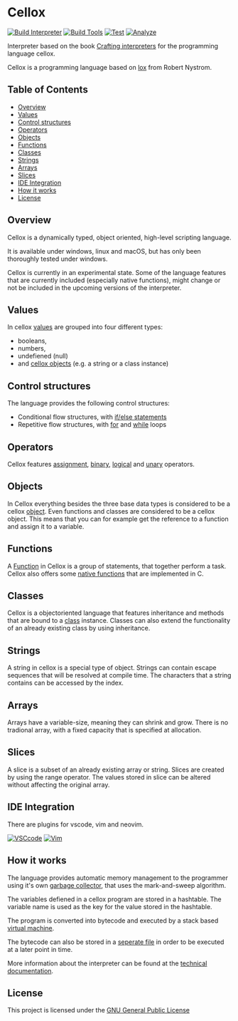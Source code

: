 # Cellox

[![Build Interpreter](https://github.com/FrederikTobner/Cellox/actions/workflows/build_interpreter.yml/badge.svg)](https://github.com/FrederikTobner/Cellox/actions/workflows/build_interpreter.yml)
[![Build Tools](https://github.com/FrederikTobner/Cellox/actions/workflows/build_tools.yml/badge.svg)](https://github.com/FrederikTobner/Cellox/actions/workflows/build_tools.yml)
[![Test](https://github.com/FrederikTobner/Cellox/actions/workflows/tests.yml/badge.svg)](https://github.com/FrederikTobner/Cellox/actions/workflows/tests.yml)
[![Analyze](https://github.com/FrederikTobner/Cellox/actions/workflows/codeql.yml/badge.svg)](https://github.com/FrederikTobner/Cellox/actions/workflows/codeql.yml)

Interpreter based on the book [Crafting interpreters](https://craftinginterpreters.com/contents.html) for the programming language cellox.

Cellox is a programming language based on [lox](https://craftinginterpreters.com/the-lox-language.html) from Robert Nystrom.

## Table of Contents

* [Overview](#overview)
* [Values](#values)
* [Control structures](#control-structures)
* [Operators](#operators)
* [Objects](#objects)
* [Functions](#functions)
* [Classes](#classes)
* [Strings](#strings)
* [Arrays](#arrays)
* [Slices](#slices)
* [IDE Integration](#ide-integration)
* [How it works](#how-it-works)
* [License](#license)

## Overview

Cellox is a dynamically typed, object oriented, high-level scripting language.

It is available under windows, linux and macOS, but has only been thoroughly tested under windows.

Cellox is currently in an experimental state. Some of the language features that are currently included (especially native functions), might change or not be included in the upcoming versions of the interpreter.

## Values

In cellox [values](https://github.com/FrederikTobner/Cellox/wiki/Values) are grouped into four different types:

* booleans,
* numbers,
* undefiened (null)
* and [cellox objects](https://github.com/FrederikTobner/Cellox#objects) (e.g. a string or a class instance)

## Control structures

The language provides the following control structures:

* Conditional flow structures, with [if/else statements](https://github.com/FrederikTobner/Cellox/wiki/if-else-statements)
* Repetitive flow structures, with [for](https://github.com/FrederikTobner/Cellox/wiki/For) and [while](https://github.com/FrederikTobner/Cellox/wiki/While) loops

## Operators

Cellox features [assignment](https://github.com/FrederikTobner/Cellox/wiki/Operators#assignment-operators), [binary](https://github.com/FrederikTobner/Cellox/wiki/Operators#binary-operators), [logical](https://github.com/FrederikTobner/Cellox/wiki/Operators#logical-operators) and [unary](https://github.com/FrederikTobner/Cellox/wiki/Operators#unary-operators) operators.

## Objects

In Cellox everything besides the three base data types is considered to be a cellox [object](https://github.com/FrederikTobner/Cellox/wiki/Objects).
Even functions and classes are considered to be a cellox object.
This means that you can for example get the reference to a function and assign it to a variable.

## Functions

A [Function](https://github.com/FrederikTobner/Cellox/wiki/Functions) in Cellox is a group of statements, that together perform a task.
Cellox also offers some [native functions](https://github.com/FrederikTobner/Cellox/wiki/Native-Functions) that are implemented in C.

## Classes

Cellox is a objectoriented language that features inheritance and methods that are bound to a [class](https://github.com/FrederikTobner/Cellox/wiki/Classes) instance.
Classes can also extend the functionality of an already existing class by using inheritance.

## Strings

A string in cellox is a special type of object.
Strings can contain escape sequences that will be resolved at compile time.
The characters that a string contains can be accessed by the index.

## Arrays

Arrays have a variable-size, meaning they can shrink and grow.
There is no tradional array, with a fixed capacity that is specified at allocation.

## Slices

A slice is a subset of an already existing array or string.
Slices are created by using the range operator.
The values stored in slice can be altered without affecting the original array.

## IDE Integration

There are plugins for vscode, vim and neovim.

[![VSCcode](https://github-readme-stats.vercel.app/api/pin/?username=FrederikTobner&repo=vscode-cellox&theme=dark)](https://github.com/FrederikTobner/vscode-cellox)
[![Vim](https://github-readme-stats.vercel.app/api/pin/?username=FrederikTobner&repo=cellox.vim&theme=dark)](https://github.com/FrederikTobner/cellox.vim)

## How it works

The language provides automatic memory management to the programmer using it's own [garbage collector](https://github.com/FrederikTobner/Cellox/wiki/Garbage-Collector), that uses the mark-and-sweep algorithm.

The variables defiened in a cellox program are stored in a hashtable. The variable name is used as the key for the value stored in the hashtable.

The program is converted into bytecode and executed by a stack based [virtual machine](https://github.com/FrederikTobner/Cellox/wiki/Virtual-Machine).

The bytecode can also be stored in a [seperate file](https://github.com/FrederikTobner/Cellox/wiki/Chunk-Files) in order to be executed at a later point in time.

More information about the interpreter can be found at the [technical documentation](https://frederiktobner.github.io/Cellox/).

## License

This project is licensed under the [GNU General Public License](LICENSE)
